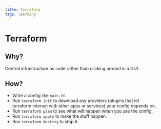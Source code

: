 ```yaml
---
title: Terraform
tags: learning
---
```

# Terraform

## Why?

Control infrastructure as code rather than clicking around in a GUI.

## How?

- Write a config like `main.tf`.
- Run `terraform init` to download any providers (plugins that let terraform interact with other apps or services) your config depends on.
- Run `terraform plan` to see what will happen when you use the config.
- Run `terraform apply` to make the stuff happen.
- Run `terraform destroy` to stop it.

